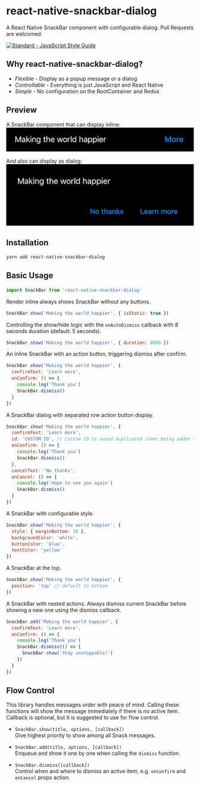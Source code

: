 # react-native-snackbar-dialog

A React Native SnackBar component with configurable dialog. Pull Requests are welcomed.

[![Standard - JavaScript Style Guide](https://cdn.rawgit.com/feross/standard/master/badge.svg)](https://github.com/feross/standard)

## Why react-native-snackbar-dialog?

- *Flexible* - Display as a popup message or a dialog
- *Controllable* - Everything is just JavaScript and React Native
- *Simple* - No configuration on the RootContainer and Redux

## Preview

A SnackBar component that can display inline: <br />
![Inline Mode](./docs/inline.png)

And also can display as dialog: <br />
![Flat Mode](./docs/flat.png)

## Installation

```sh
yarn add react-native-snackbar-dialog
```

## Basic Usage

```javascript
import SnackBar from 'react-native-snackbar-dialog'
```

Render inline always shows SnackBar without any buttons.
```javascript
SnackBar.show('Making the world happier', { isStatic: true })
```

Controlling the show/hide logic with the `onAutoDismiss` callback with 8 seconds duration (default: 5 seconds).
```javascript
SnackBar.show('Making the world happier', { duration: 8000 })
```

An inline SnackBar with an action button, triggering dismiss after confirm.
```javascript
SnackBar.show('Making the world happier', {
  confirmText: 'Learn more',
  onConfirm: () => {
    console.log('Thank you')
    SnackBar.dismiss()
  }
})
```

A SnackBar dialog with separated row action button display.
```javascript
SnackBar.show('Making the world happier', {
  confirmText: 'Learn more',
  id: 'CUSTOM_ID', // Custom ID to avoid duplicated items being added to the queue, which in turn to be shown multiple time
  onConfirm: () => {
    console.log('Thank you')
    SnackBar.dismiss()
  },
  cancelText: 'No thanks',
  onCancel: () => {
    console.log('Hope to see you again')
    SnackBar.dismiss()
  }
})
```

A SnackBar with configurable style.
```javascript
SnackBar.show('Making the world happier', {
  style: { marginBottom: 20 },
  backgroundColor: 'white',
  buttonColor: 'blue',
  textColor: 'yellow'
})
```

A SnackBar at the top.
```javascript
SnackBar.show('Making the world happier', {
  position: 'top' // default to bottom
})
```

A SnackBar with nested actions. Always dismiss current SnackBar before showing a new one using the dismiss callback.
```javascript
SnackBar.add('Making the world happier', {
  confirmText: 'Learn more',
  onConfirm: () => {
    console.log('Thank you')
    SnackBar.dismiss(() => {
      SnackBar.show('Stay unstoppable!')
    })
  }
})
```

## Flow Control

This library handles messages order with peace of mind.
Calling these functions will show the message immediately if there is no active item.
Callback is optional, but it is suggested to use for flow control.

- `SnackBar.show(title, options, [callback])`
<br />Give highest priority to show among all Snack messages.

- `SnackBar.add(title, options, [callback])`
<br />Enqueue and show it one by one when calling the `dismiss` function.

- `SnackBar.dismiss([callback])`
<br />Control when and where to dismiss an active item, e.g. `onConfirm` and `onCancel` props action.
